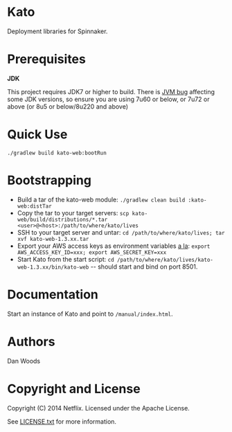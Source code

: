 Kato
===

Deployment libraries for Spinnaker.

Prerequisites
===

**JDK**

This project requires JDK7 or higher to build. There is [JVM bug](https://jira.codehaus.org/browse/GROOVY-6951) affecting some JDK versions, so ensure you are using 7u60 or below, or 7u72 or above (or 8u5 or below/8u220 and above)

Quick Use
===

`./gradlew build kato-web:bootRun`

Bootstrapping
===

  * Build a tar of the kato-web module: `./gradlew clean build :kato-web:distTar`
  * Copy the tar to your target servers: `scp kato-web/build/distributions/*.tar <user>@<host>:/path/to/where/kato/lives`
  * SSH to your target server and untar: `cd /path/to/where/kato/lives; tar xvf kato-web-1.3.xx.tar`
  * Export your AWS access keys as environment variables [a la](https://console.aws.amazon.com/iam/home?#security_credential): `export AWS_ACCESS_KEY_ID=xxx; export AWS_SECRET_KEY=xxx`
  * Start Kato from the start script: `cd /path/to/where/kato/lives/kato-web-1.3.xx/bin/kato-web` -- should start and bind on port 8501.

Documentation
===

Start an instance of Kato and point to `/manual/index.html`.

Authors
===

Dan Woods

Copyright and License
===

Copyright (C) 2014 Netflix. Licensed under the Apache License.

See [LICENSE.txt](https://raw.githubusercontent.com/spinnaker/kato/master/LICENSE.txt) for more information.
